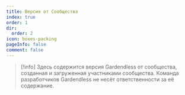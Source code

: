```yaml
---
title: Версия от Сообщества
index: true
order: 1
dir:
  order: 2
icon: boxes-packing
pageInfo: false
comment: false
---
```


> [!info]
> Здесь содержится версия Gardendless от сообщества, созданная и загруженная участниками сообщества. Команда разработчиков Gardendless не несёт ответственности за её содержание.

<script setup>
    import { onMounted } from 'vue';
    onMounted(() => {
        (window.adsbygoogle = window.adsbygoogle || []).push({});
    })</script>

<Catalog />

<ins class="adsbygoogle"
style="display:block"
data-ad-client="ca-pub-2336226859954206"
data-ad-slot="7113006248"
data-ad-format="auto"
data-full-width-responsive="true"> </ins>

